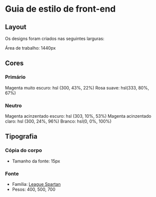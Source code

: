# Guia de estilo de front-end

## Layout

Os designs foram criados nas seguintes larguras:

Área de trabalho: 1440px

## Cores

### Primário

Magenta muito escuro: hsl (300, 43%, 22%)
Rosa suave: hsl(333, 80%, 67%)

### Neutro

Magenta acinzentado escuro: hsl (303, 10%, 53%)
Magenta acinzentado claro: hsl (300, 24%, 96%)
Branco: hsl(0, 0%, 100%)

## Tipografia

### Cópia do corpo

- Tamanho da fonte: 15px

### Fonte

- Família: [League Spartan](https://fonts.google.com/specimen/League+Spartan)
- Pesos: 400, 500, 700